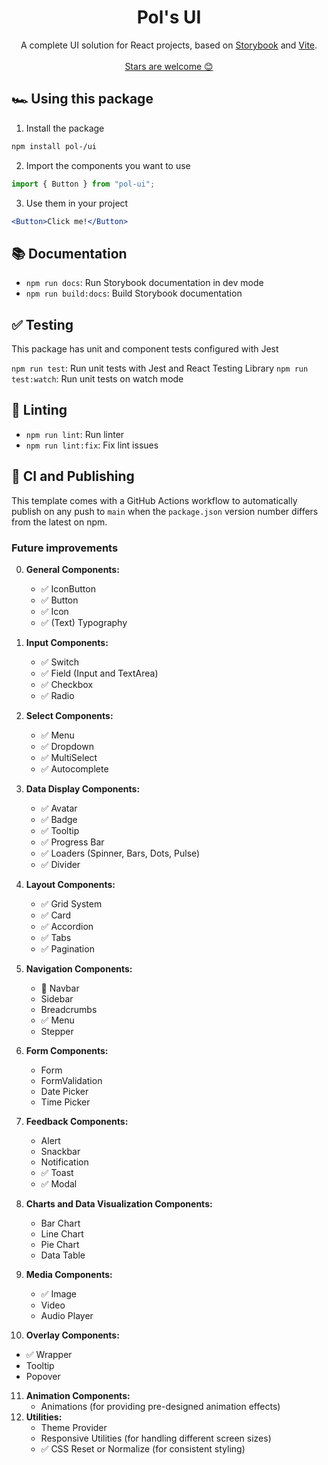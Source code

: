 <h1 align="center">
  Pol's UI
</h1>

<p align="center">
A complete UI solution for React projects, based on <a href="https://storybook.js.org/">Storybook</a> and <a href="https://vitejs.dev/">Vite</a>.
  <br />
  <br />
  <a href="https://github.com/PolGubau/ui">Stars are welcome 😊</a>
</p>

## 🏎️ Using this package

1. Install the package

```bash
npm install pol-/ui
```

2. Import the components you want to use

```js
import { Button } from "pol-ui";
```

3. Use them in your project

```jsx
<Button>Click me!</Button>
```

## 📚 Documentation

- `npm run docs`: Run Storybook documentation in dev mode
- `npm run build:docs`: Build Storybook documentation

## ✅ Testing

This package has unit and component tests configured with Jest

`npm run test`: Run unit tests with Jest and React Testing Library
`npm run test:watch`: Run unit tests on watch mode

## 🔦 Linting

- `npm run lint`: Run linter
- `npm run lint:fix`: Fix lint issues

## 🚀 CI and Publishing

This template comes with a GitHub Actions workflow to automatically publish on any push to `main` when the `package.json` version number differs from the latest on npm.

### Future improvements

0. **General Components:**

   - ✅ IconButton
   - ✅ Button
   - ✅ Icon
   - ✅ (Text) Typography

1. **Input Components:**
   - ✅ Switch
   - ✅ Field (Input and TextArea)
   - ✅ Checkbox
   - ✅ Radio
2. **Select Components:**
   - ✅ Menu
   - ✅ Dropdown
   - ✅ MultiSelect
   - ✅ Autocomplete
3. **Data Display Components:**
   - ✅ Avatar
   - ✅ Badge
   - ✅ Tooltip
   - ✅ Progress Bar
   - ✅ Loaders (Spinner, Bars, Dots, Pulse)
   - ✅ Divider
4. **Layout Components:**
   - ✅ Grid System
   - ✅ Card
   - ✅ Accordion
   - ✅ Tabs
   - ✅ Pagination
5. **Navigation Components:**
   - 🦺 Navbar
   - Sidebar
   - Breadcrumbs
   - ✅ Menu
   - Stepper
6. **Form Components:**
   - Form
   - FormValidation
   - Date Picker
   - Time Picker
7. **Feedback Components:**
   - Alert
   - Snackbar
   - Notification
   - ✅ Toast
   - ✅ Modal
8. **Charts and Data Visualization Components:**
   - Bar Chart
   - Line Chart
   - Pie Chart
   - Data Table
9. **Media Components:**
   - ✅ Image
   - Video
   - Audio Player
10. **Overlay Components:**

- ✅ Wrapper
- Tooltip
- Popover

11. **Animation Components:**
    - Animations (for providing pre-designed animation effects)
12. **Utilities:**
    - Theme Provider
    - Responsive Utilities (for handling different screen sizes)
    - ✅ CSS Reset or Normalize (for consistent styling)
